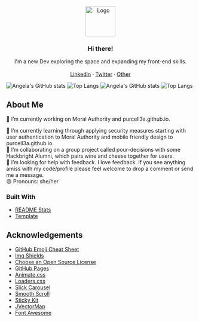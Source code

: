 <!--
**purcell3a/purcell3a** is a ✨ _special_ ✨ repository because its `README.md` (this file) appears on your GitHub profile.
-->
<!-- PROJECT LOGO -->
<br />
<p align="center">
  <a href="https://github.com/othneildrew/Best-README-Template">
    <img src="https://res.cloudinary.com/purcella/image/upload/v1612552555/testFolder/logo_ypzjve.jpg" alt="Logo" width="80" height="80">
  </a>

  <h3 align="center">Hi there!</h3>

  <p align="center">
    I'm a new Dev exploring the space and expanding my front-end skills. 
    <br />
    <br />
    <a href="https://github.com/othneildrew/Best-README-Template">Linkedin</a>
    ·
    <a href="https://github.com/othneildrew/Best-README-Template/issues">Twitter</a>
    ·
    <a href="https://github.com/othneildrew/Best-README-Template/issues">Other</a>
  </p>
</p>

![Angela's GitHub stats](https://github-readme-stats.vercel.app/api?username=purcell3a&count_private=true&show_icons=true&theme=radical)
![Top Langs](https://github-readme-stats.vercel.app/api/top-langs/?username=purcell3a&layout=compact)
![Angela's GitHub stats](https://github-readme-stats.vercel.app/api?username=purcell3a&count_private=true&show_icons=true&theme=radical)
![Top Langs](https://github-readme-stats.vercel.app/api/top-langs/?username=purcell3a&layout=compact)

<!-- ABOUT THE PROJECT -->
## About Me

🔭 I’m currently working on Moral Authority and purcell3a.github.io.

🌱 I’m currently learning through applying security measures starting with user authentication to Moral Authority and mobile friendly design to purcell3a.github.io. 
<br />
👯 I’m collaborating on a group project called pour-decisions with some Hackbright Alumni, which pairs wine and cheese together for users. 
<br />
🤔 I’m looking for help with feedback. I love feedback. If you see anything amiss with my code/profile please feel welcome to drop a comment or send me a message.
<br />
😄 Pronouns: she/her

### Built With

* [README Stats](https://github.com/anuraghazra/github-readme-stats)
* [Template](https://github.com/othneildrew/Best-README-Template)


<!-- ACKNOWLEDGEMENTS -->
## Acknowledgements
* [GitHub Emoji Cheat Sheet](https://www.webpagefx.com/tools/emoji-cheat-sheet)
* [Img Shields](https://shields.io)
* [Choose an Open Source License](https://choosealicense.com)
* [GitHub Pages](https://pages.github.com)
* [Animate.css](https://daneden.github.io/animate.css)
* [Loaders.css](https://connoratherton.com/loaders)
* [Slick Carousel](https://kenwheeler.github.io/slick)
* [Smooth Scroll](https://github.com/cferdinandi/smooth-scroll)
* [Sticky Kit](http://leafo.net/sticky-kit)
* [JVectorMap](http://jvectormap.com)
* [Font Awesome](https://fontawesome.com)





<!-- MARKDOWN LINKS & IMAGES -->
<!-- https://www.markdownguide.org/basic-syntax/#reference-style-links -->
[linkedin-shield]: https://img.shields.io/badge/-LinkedIn-black.svg?style=for-the-badge&logo=linkedin&colorB=555
[linkedin-url]: https://www.linkedin.com/in/purcell3a/
[product-screenshot]: images/screenshot.png


